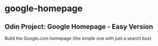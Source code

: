 # google-homepage
 
## Odin Project: Google Homepage - Easy Version

Build the Google.com homepage (the simple one with just a search box)
